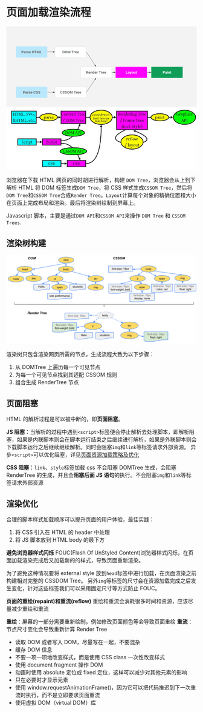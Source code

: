 # 页面加载渲染流程

![浏览器渲染过程](../../assets/images/browse/../browser/html-parse-render.png)
![浏览器渲染过程](../../assets/images/browser/Render-Process.jpg)

浏览器在下载 HTML 网页的同时胡进行解析，构建 `DOM Tree`，浏览器会从上到下解析 HTML 将 DOM 标签生成`DOM Tree`，将 CSS 样式生成`CSSOM Tree`，然后将`DOM Tree`和`CSSOM Tree`合成`Render Tree`。`Layout`计算每个对象的精确位置和大小在页面上完成布局和渲染。最后将渲染树绘制到屏幕上。

Javascript 脚本，主要是通过`DOM API`和`CSSOM API`来操作 `DOM Tree` 和 `CSSOM Trees`.

## 渲染树构建

![RenderTreeConstruction](../../assets/images/browser/render-tree-construction.png)

渲染树只包含渲染网页所需的节点，生成流程大致为以下步骤：

1. 从 DOMTree 上遍历每一个可见节点
2. 为每一个可见节点找到其适配 CSSOM 规则
3. 组合生成 RenderTree 节点

## 页面阻塞

HTML 的解析过程是可以被中断的，即**页面阻塞**。

**JS 阻塞**：当解析的过程中遇到`<script>`标签便会停止解析去处理脚本，即解析阻塞，如果是内联脚本则会在脚本运行结束之后继续进行解析，如果是外联脚本则会下载脚本运行之后继续继续解析。同时会阻塞`img`和`link`等标签请求外部资源。
异步`<script>`可以优化阻塞，详见[页面资源加载策略及优化](./1.%20页面资源加载策略及优化.md)

**CSS 阻塞**：`link`、`style`标签加载 css 不会阻塞 DOMTree 生成，会阻塞 RenderTree 的生成，并且会**阻塞后面 JS 语句**的执行。不会阻塞`img`和`link`等标签请求外部资源

## 渲染优化

合理的脚本样式加载顺序可以提升页面的用户体验，最佳实践：

1. 将 CSS 引入在 HTML 的 header 中处理
2. 将 JS 脚本放到 HTML body 的最下方

**避免浏览器样式闪烁** FOUC(Flash Of UnStyled Content)浏览器样式闪烁，在页面加载渲染完成后又加载新的的样式，导致页面重新渲染。

为了避免这种情况要将 external style 放到`head`标签中进行加载，在页面渲染之前构建相对完整的 CSSDOM Tree。
另外`img`等标签的尺寸会在资源加载完成之后发生变化，针对这些标签我们可以采用固定尺寸等方式防止 FOUC。

**页面的重绘(repaint)和重流(reflow)** 重绘和重流会消耗很多时间和资源，应该尽量减少重绘和重流

**重绘**：屏幕的一部分需要重新绘制，例如修改页面颜色等会导致页面重绘
**重流**：节点尺寸变化会导致重新计算 Render Tree

- 读取 DOM 或者写入 DOM，尽量写在一起，不要混杂
- 缓存 DOM 信息
- 不要一项一项地改变样式，而是使用 CSS class 一次性改变样式
- 使用 document fragment 操作 DOM
- 动画时使用 absolute 定位或 fixed 定位，这样可以减少对其他元素的影响
- 只在必要时才显示元素
- 使用 window.requestAnimationFrame()，因为它可以把代码推迟到下一次重流时执行，而不是立即要求页面重流
- 使用虚拟 DOM（virtual DOM）库
